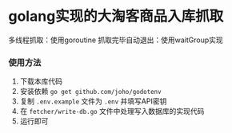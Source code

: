 # golang实现的大淘客商品入库抓取
多线程抓取：使用goroutine
抓取完毕自动退出：使用waitGroup实现

### 使用方法
1. 下载本库代码
2. 安装依赖 `go get github.com/joho/godotenv`
3. 复制 `.env.example` 文件为 `.env` 并填写API密钥
4. 在 `fetcher/write-db.go` 文件中处理写入数据库的实现代码
5. 运行即可

